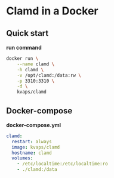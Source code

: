 Clamd in a Docker
=================

Quick start
-----------

**run command**

```bash
docker run \
    --name clamd \
    -h clamd \
    -v /opt/clamd:/data:rw \
    -p 3310:3310 \
    -d \
    kvaps/clamd
```

Docker-compose
--------------

**docker-compose.yml**

```yaml
clamd:
  restart: always
  image: kvaps/clamd
  hostname: clamd
  volumes:
    - /etc/localtime:/etc/localtime:ro
    - ./clamd:/data
```
